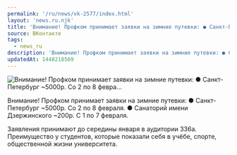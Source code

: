 ```yaml
---
permalink: '/ru/news/vk-2577/index.html'
layout: 'news.ru.njk'
title: 'Внимание! Профком принимает заявки на зимние путевки: ● Санкт-Петербург ~5000р. Со 2 по 8 февра'
source: ВКонтакте
tags:
  - news_ru
description: 'Внимание! Профком принимает заявки на зимние путевки: ● Санкт-Петербург ~5000р. Со 2 по 8 февра…'
updatedAt: 1448218569
---
```

![Внимание! Профком принимает заявки на зимние путевки: ● Санкт-Петербург ~5000р. Со 2 по 8 февра…](https://sun9-10.userapi.com/impf/c631929/v631929484/167/vKZYkaRIE7k.jpg?size=636x474&quality=96&proxy=1&sign=45219d72d511924597647c2cf79f8ef9&c_uniq_tag=s6Z1fqxYF1NDC4Xsjb3Ly4MPq1HAx9kQXcftpV3pMU4&type=album)

Внимание! Профком принимает заявки на зимние путевки:
● Санкт-Петербург ~5000р. Со 2 по 8 февраля.
● Санаторий имени Дзержинского ~200р. С 1 по 7 февраля.

Заявления принимают до середины января в аудитории 336а. Преимущество у студентов, которые показали себя в учёбе, спорте, общественной жизни университета.
